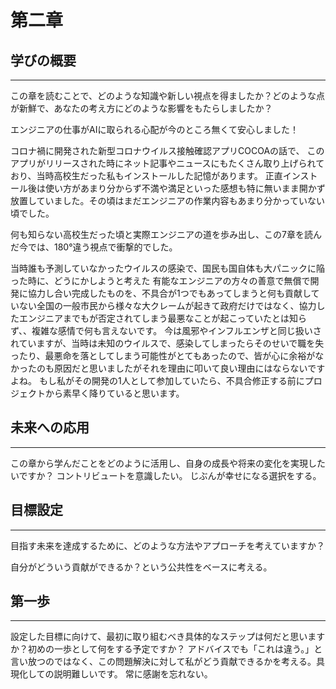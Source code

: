 # 第二章
## 学びの概要

---

この章を読むことで、どのような知識や新しい視点を得ましたか？どのような点が新鮮で、あなたの考え方にどのような影響をもたらしましたか？

エンジニアの仕事がAIに取られる心配が今のところ無くて安心しました！

コロナ禍に開発された新型コロナウイルス接触確認アプリCOCOAの話で、
このアプリがリリースされた時にネット記事やニュースにもたくさん取り上げられており、当時高校生だった私もインストールした記憶があります。
正直インストール後は使い方があまり分からず不満や満足といった感想も特に無いまま開かず放置していました。その頃はまだエンジニアの作業内容もあまり分かっていない頃でした。

何も知らない高校生だった頃と実際エンジニアの道を歩み出し、この7章を読んだ今では、180°違う視点で衝撃的でした。

当時誰も予測していなかったウイルスの感染で、国民も国自体も大パニックに陥った時に、どうにかしようと考えた
有能なエンジニアの方々の善意で無償で開発に協力し合い完成したものを、不具合が1つでもあってしまうと何も貢献していない全国の一般市民から様々な大クレームが起きて政府だけではなく、協力したエンジニアまでもが否定されてしまう最悪なことが起こっていたとは知らず、、複雑な感情で何も言えないです。
今は風邪やインフルエンザと同じ扱いされていますが、当時は未知のウイルスで、感染してしまったらそのせいで職を失ったり、最悪命を落としてしまう可能性がとてもあったので、皆が心に余裕がなかったのも原因だと思いましたがそれを理由に叩いて良い理由にはならないですよね。
もし私がその開発の1人として参加していたら、不具合修正する前にプロジェクトから素早く降りていると思います。


## 未来への応用

---

この章から学んだことをどのように活用し、自身の成長や将来の変化を実現したいですか？
コントリビュートを意識したい。
じぶんが幸せになる選択をする。
## 目標設定

---

目指す未来を達成するために、どのような方法やアプローチを考えていますか？

自分がどういう貢献ができるか？という公共性をベースに考える。

## 第一歩

---

設定した目標に向けて、最初に取り組むべき具体的なステップは何だと思いますか？初めの一歩として何をする予定ですか？
アドバイスでも「これは違う。」と言い放つのではなく、この問題解決に対して私がどう貢献できるかを考える。具現化しての説明難しいです。
常に感謝を忘れない。
